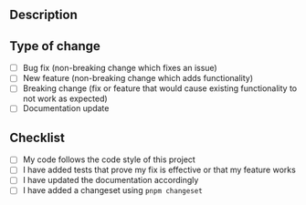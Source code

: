 ## Description

<!-- Please include a summary of the changes and which issue is fixed. -->

## Type of change

- [ ] Bug fix (non-breaking change which fixes an issue)
- [ ] New feature (non-breaking change which adds functionality)
- [ ] Breaking change (fix or feature that would cause existing functionality to not work as expected)
- [ ] Documentation update

## Checklist

- [ ] My code follows the code style of this project
- [ ] I have added tests that prove my fix is effective or that my feature works
- [ ] I have updated the documentation accordingly
- [ ] I have added a changeset using `pnpm changeset` 